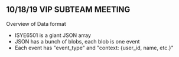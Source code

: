 ## 10/18/19 VIP SUBTEAM MEETING

Overview of Data format
 - ISYE6501 is a giant JSON array
 - JSON has a bunch of blobs, each blob is one event
 - Each event has "event_type" and "context: {user_id, name, etc.}"
